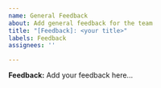 ```yaml
---
name: General Feedback
about: Add general feedback for the team
title: "[Feedback]: <your title>"
labels: Feedback
assignees: ''

---
```


**Feedback:**
Add your feedback here...
